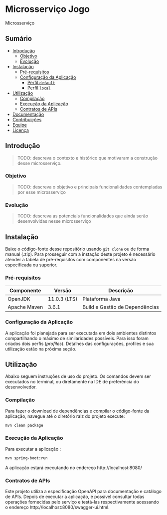 ﻿# Microsserviço Jogo

Microsserviço 

## Sumário

* [Introdução](#introdução)
  + [Objetivo](#objetivo)
  + [Evolução](#evolução)
* [Instalação](#instalação)
  + [Pré-requisitos](#pré-requisitos)
  + [Configuração da Aplicação](#configuração-da-aplicação)
    - [Perfil `default`](#perfil-default)
    - [Perfil `local`](#perfil-local)
* [Utilização](#utilização)
  + [Compilação](#compilação)
  + [Execução da Aplicação](#execução-da-aplicação)
  + [Contratos de APIs](#contratos-de-apis)
* [Documentação](#documentação)
* [Contribuições](#contribuições)
* [Equipe](#equipe)
* [Licença](#licença)

## Introdução
> TODO: descreva o contexto e histórico que motivaram a construção desse microsserviço.

### Objetivo
> TODO: descreva o objetivo e principais funcionalidades contempladas por esse microsserviço

### Evolução
> TODO: descreva as potenciais funcionalidades que ainda serão desenvolvidas nesse microsserviço 

## Instalação

Baixe o código-fonte desse repositório usando `git clone` ou de forma manual (.zip).
Para prosseguir com a instação deste projeto é necessário atender a tabela de pré-requisitos com componentes na versão
especificada ou superior.

### Pré-requisitos

| Componente   | Versão       | Descrição                      |
|--------------|--------------|--------------------------------|
| OpenJDK      | 11.0.3 (LTS) | Plataforma Java                |
| Apache Maven | 3.6.1        | Build e Gestão de Dependências |


### Configuração da Aplicação

A aplicação foi planejada para ser executada em dois ambientes distintos compartilhando o máximo de similaridades possíveis.
Para isso foram criados dois perfis (_profiles_). Detalhes das configurações, profiles e sua utilização estão na próxima seção.

## Utilização

Abaixo seguem instruções de uso do projeto. Os comandos devem ser executados no terminal, ou diretamente na IDE de preferência
do desenvolvedor.

### Compilação

Para fazer o download de dependências e compilar o código-fonte da aplicação, navegue até o diretório raiz do projeto execute:

```bash
mvn clean package
```

### Execução da Aplicação

Para executar a aplicação :

```bash
mvn spring-boot:run 
```

A aplicação estará executando no endereço http://localhost:8080/


### Contratos de APIs

Este projeto utiliza a especificação OpenAPI para documentação e catálogo de APIs.
Depois de executar a aplicação, é possível consultar todas operações fornecidas pelo serviço e testá-las respectivamente
acessando o endereço http://localhost:8080/swagger-ui.html.
